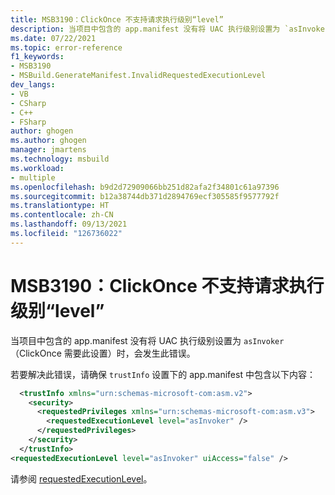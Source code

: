 ```yaml
---
title: MSB3190：ClickOnce 不支持请求执行级别“level”
description: 当项目中包含的 app.manifest 没有将 UAC 执行级别设置为 `asInvoker`（ClickOnce 需要此设置）时，会发生此错误。
ms.date: 07/22/2021
ms.topic: error-reference
f1_keywords:
- MSB3190
- MSBuild.GenerateManifest.InvalidRequestedExecutionLevel
dev_langs:
- VB
- CSharp
- C++
- FSharp
author: ghogen
ms.author: ghogen
manager: jmartens
ms.technology: msbuild
ms.workload:
- multiple
ms.openlocfilehash: b9d2d72909066bb251d82afa2f34801c61a97396
ms.sourcegitcommit: b12a38744db371d2894769ecf305585f9577792f
ms.translationtype: HT
ms.contentlocale: zh-CN
ms.lasthandoff: 09/13/2021
ms.locfileid: "126736022"
---
```

# <a name="msb3190-clickonce-does-not-support-the-request-execution-level-level"></a>MSB3190：ClickOnce 不支持请求执行级别“level”

当项目中包含的 app.manifest 没有将 UAC 执行级别设置为 `asInvoker`（ClickOnce 需要此设置）时，会发生此错误。

若要解决此错误，请确保 `trustInfo` 设置下的 app.manifest 中包含以下内容：

```xml
  <trustInfo xmlns="urn:schemas-microsoft-com:asm.v2"> 
    <security>
      <requestedPrivileges xmlns="urn:schemas-microsoft-com:asm.v3">
        <requestedExecutionLevel level="asInvoker" />
      </requestedPrivileges>
    </security>
  </trustInfo>
<requestedExecutionLevel level="asInvoker" uiAccess="false" />
```

请参阅 [requestedExecutionLevel](../../deployment/trustinfo-element-clickonce-application.md#requestedexecutionlevel)。
